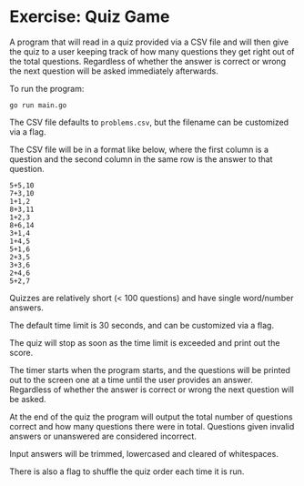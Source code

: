 # Exercise: Quiz Game

A program that will read in a quiz provided via a CSV file and will then give the quiz to a user keeping track of how many questions they get right out of the total questions. Regardless of whether the answer is correct or wrong the next question will be asked immediately afterwards.

To run the program:

```
go run main.go
```

The CSV file defaults to `problems.csv`, but the filename can be customized via a flag.

The CSV file will be in a format like below, where the first column is a question and the second column in the same row is the answer to that question.

```
5+5,10
7+3,10
1+1,2
8+3,11
1+2,3
8+6,14
3+1,4
1+4,5
5+1,6
2+3,5
3+3,6
2+4,6
5+2,7
```

Quizzes are relatively short (< 100 questions) and have single word/number answers.

The default time limit is 30 seconds, and can be customized via a flag.

The quiz will stop as soon as the time limit is exceeded and print out the score.

The timer starts when the program starts, and the questions will be printed out to the screen one at a time until the user provides an answer. Regardless of whether the answer is correct or wrong the next question will be asked.

At the end of the quiz the program will output the total number of questions correct and how many questions there were in total. Questions given invalid answers or unanswered are considered incorrect.

Input answers will be trimmed, lowercased and cleared of whitespaces.

There is also a flag to shuffle the quiz order each time it is run.
